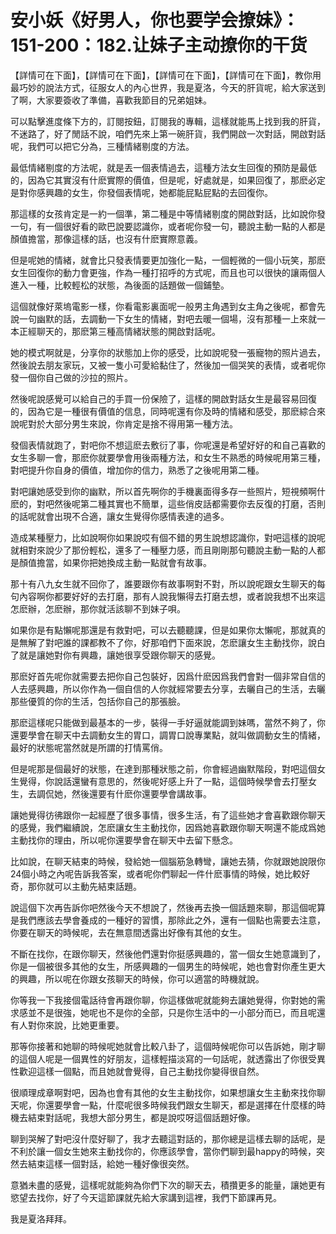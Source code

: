 # 安小妖《好男人，你也要学会撩妹》：151-200：182.让妹子主动撩你的干货

【詳情可在下面】，【詳情可在下面】，【詳情可在下面】，【詳情可在下面】，教你用最巧妙的說法方式，征服女人的內心世界，我是夏洛，今天的肝貨呢，給大家送到了啊，大家要簽收了準備，喜歡我節目的兄弟姐妹。

可以點擊進度條下方的，訂閱按鈕，訂閱我的專輯，這樣就能馬上找到我的肝貨，不迷路了，好了閒話不說，咱們先來上第一碗肝貨，我們開啟一次對話，開啟對話呢，我們可以把它分為，三種情緒剔度的方法。

最低情緒剔度的方法呢，就是丟一個表情過去，這種方法女生回復的預防是最低的，因為它其實沒有什麽實際的價值，但是呢，好處就是，如果回復了，那麽必定是對你感興趣的女生，你發個表情呢，她都能屁點屁點的去回復你。

那這樣的女孩肯定是一約一個準，第二種是中等情緒剔度的開啟對話，比如說你發一句，有一個很好看的歐巴說要認識你，或者呢你發一句，聽說主動一點的人都是顏值擔當，那像這樣的話，也沒有什麽實際意義。

但是呢她的情緒，就會比只發表情要更加強化一點，一個輕微的一個小玩笑，那麽女生回復你的動力會更強，作為一種打招呼的方式呢，而且也可以很快的讓兩個人進入一種，比較輕松的狀態，為後面的話題做一個鋪墊。

這個就像好萊塢電影一樣，你看電影裏面呢一般男主角遇到女主角之後呢，都會先說一句幽默的話，去調動一下女生的情緒，對吧去暖一個場，沒有那種一上來就一本正經聊天的，那麽第三種高情緒狀態的開啟對話呢。

她的模式啊就是，分享你的狀態加上你的感受，比如說呢發一張寵物的照片過去，然後說去朋友家玩，又被一隻小可愛給黏住了，然後加一個哭笑的表情，或者呢你發一個你自己做的沙拉的照片。

然後呢說感覺可以給自己的手買一份保險了，這樣的開啟對話女生是最容易回復的，因為它是一種很有價值的信息，同時呢還有你及時的情緒和感受，那麽綜合來說呢對於大部分男生來說，你肯定是捨不得用第一種方法。

發個表情就跑了，對吧你不想這麽去敷衍了事，你呢還是希望好好的和自己喜歡的女生多聊一會，那麽你就要學會用後兩種方法，和女生不熟悉的時候呢用第三種，對吧提升你自身的價值，增加你的信力，熟悉了之後呢用第二種。

對吧讓她感受到你的幽默，所以首先啊你的手機裏面得多存一些照片，短視頻啊什麽的，對吧然後呢第二種其實也不簡單，這些俏皮話都需要你去反復的打磨，否則的話呢就會出現不合適，讓女生覺得你感情表達的過多。

造成某種壓力，比如說啊你如果說哎有個不錯的男生說想認識你，對吧這樣的說呢就相對來說少了那份輕松，還多了一種壓力感，而且剛剛那句聽說主動一點的人都是顏值擔當，如果你把她換成主動一點就會有故事。

那十有八九女生就不回你了，誰要跟你有故事啊對不對，所以說呢跟女生聊天的每句內容啊你都要好好的去打磨，那有人說我懶得去打磨去想，或者說我想不出來這怎麽辦，怎麽辦，那你就活該聊不到妹子唄。

如果你是有點懶呢那還是有救對吧，可以去聽聽課，但是如果你太懶呢，那就真的是無解了對吧誰的課都教不了你，好那咱們下面來說，怎麽讓女生主動找你，說白了就是讓她對你有興趣，讓她很享受跟你聊天的感覺。

那麽好首先呢你就需要去把你自己包裝好，因爲什麽因爲我們會對一個非常自信的人去感興趣，所以你作為一個自信的人你就經常要去分享，去曬自己的生活，去曬那些優質的你的生活，包括你自己的那張臉。

那麽這樣呢只能做到最基本的一步，裝得一手好逼就能調到妹嗎，當然不夠了，你還要學會在聊天中去調動女生的胃口，調胃口說專業點，就叫做調動女生的情緒，最好的狀態呢當然就是所謂的打情罵俏。

但是呢那是個最好的狀態，在達到那種狀態之前，你會經過幽默階段，對吧這個女生覺得，你說話還蠻有意思的，然後呢好感上升了一點，這個時候學會去打壓女生，去調侃她，然後還要有什麽你還要學會講故事。

讓她覺得彷彿跟你一起經歷了很多事情，很多生活，有了這些她才會喜歡跟你聊天的感覺，我們繼續說，怎麽讓女生主動找你，因爲她喜歡跟你聊天啊還不能成爲她主動找你的理由，所以呢你還要學會在聊天中去留下懸念。

比如說，在聊天結束的時候，發給她一個腦筋急轉彎，讓她去猜，你就跟她說限你24個小時之內呢告訴我答案，或者呢你們聊起一件什麽事情的時候，她比較好奇，那你就可以主動先結束話題。

說這個下次再告訴你吧然後今天不想說了，然後再去換一個話題來聊，那這個呢算是我們應該去學會養成的一種好的習慣，那除此之外，還有一個點也需要去注意，你要在聊天的時候呢，去在無意間透露出好像有其他的女生。

不斷在找你，在跟你聊天，然後他們還對你挺感興趣的，當一個女生她意識到了，你是一個被很多其他的女生，所感興趣的一個男生的時候呢，她也會對你產生更大的興趣，所以呢在你跟女孩聊天的時候，你可以適當的時機就說。

你等我一下我接個電話待會再跟你聊，你這樣做呢就能夠去讓她覺得，你對她的需求感並不是很強，她呢也不是你的全部，只是你生活中的一小部分而已，而且呢還有人對你來說，比她更重要。

那等你接著和她聊的時候呢她就會比較八卦了，這個時候呢你可以告訴她，剛才聊的這個人呢是一個異性的好朋友，這樣輕描淡寫的一句話呢，就透露出了你很受異性歡迎這樣一個點，而且她就會覺得，自己主動找你變得很自然。

很順理成章啊對吧，因為也會有其他的女生主動找你，如果想讓女生主動來找你聊天呢，你還要學會一點，什麼呢很多時候我們跟女生聊天，都是選擇在什麼樣的時機去結束對話呢，我想大部分男生，都是說哎呀這個話題好像。

聊到哭解了對吧沒什麼好聊了，我才去聽這對話的，那你總是這樣去聊的話呢，是不利於讓一個女生她來主動找你的，你應該學會，當你們聊到最happy的時候，突然去結束這樣一個對話，給她一種好像很突然。

意猶未盡的感覺，這樣呢就能夠為你們下次的聊天去，積攢更多的能量，讓她更有慾望去找你，好了今天這節課就先給大家講到這裡，我們下節課再見。

我是夏洛拜拜。